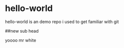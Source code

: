 # hello-world
hello-world is an demo repo i used to get familiar with git

##new sub head

yoooo mr white
